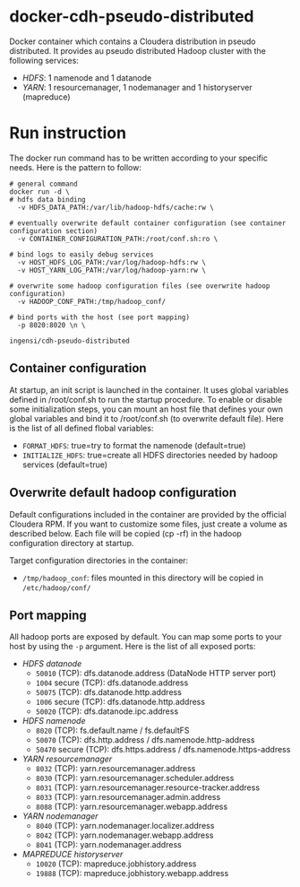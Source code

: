 # docker-cdh-pseudo-distributed

Docker container which contains a Cloudera distribution in pseudo distributed. It provides au pseudo distributed Hadoop cluster with the following services: 

* *HDFS*: 1 namenode and 1 datanode
* *YARN*: 1 resourcemanager, 1 nodemanager and 1 historyserver (mapreduce)

# Run instruction

The docker run command has to be written according to your specific needs. Here is the pattern to follow:

```
# general command
docker run -d \
# hdfs data binding
  -v HDFS_DATA_PATH:/var/lib/hadoop-hdfs/cache:rw \

# eventually overwrite default container configuration (see container configuration section)
  -v CONTAINER_CONFIGURATION_PATH:/root/conf.sh:ro \

# bind logs to easily debug services
  -v HOST_HDFS_LOG_PATH:/var/log/hadoop-hdfs:rw \
  -v HOST_YARN_LOG_PATH:/var/log/hadoop-yarn:rw \

# overwrite some hadoop configuration files (see overwrite hadoop configuration)
  -v HADOOP_CONF_PATH:/tmp/hadoop_conf/

# bind ports with the host (see port mapping)
  -p 8020:8020 \n \

ingensi/cdh-pseudo-distributed
```

## Container configuration

At startup, an init script is launched in the container. It uses global variables defined in /root/conf.sh to run the startup procedure. To enable or disable some initialization steps, you can mount an host file that defines your own global variables and bind it to /root/conf.sh (to overwrite default file). Here is the list of all defined flobal variables:

* `FORMAT_HDFS`: true=try to format the namenode (default=true)
* `INITIALIZE_HDFS`: true=create all HDFS directories needed by hadoop services (default=true)

## Overwrite default hadoop configuration

Default configurations included in the container are provided by the official Cloudera RPM. If you want to customize some files, just create a volume as described below. Each file will be copied (cp -rf) in the hadoop configuration directory at startup.

Target configuration directories in the container:

* `/tmp/hadoop_conf`: files mounted in this directory will be copied in `/etc/hadoop/conf/`

## Port mapping

All hadoop ports are exposed by default. You can map some ports to your host by using the `-p` argument. Here is the list of all exposed ports:

* *HDFS datanode*
  * `50010` (TCP): dfs.datanode.address (DataNode HTTP server port)
  * `1004` secure (TCP): dfs.datanode.address
  * `50075` (TCP): dfs.datanode.http.address
  * `1006` secure (TCP): dfs.datanode.http.address
  * `50020` (TCP): dfs.datanode.ipc.address
* *HDFS namenode*
  * `8020` (TCP): fs.default.name / fs.defaultFS
  * `50070` (TCP): dfs.http.address / dfs.namenode.http-address
  * `50470` secure (TCP): dfs.https.address / dfs.namenode.https-address
* *YARN resourcemanager*
  * `8032` (TCP): yarn.resourcemanager.address
  * `8030` (TCP): yarn.resourcemanager.scheduler.address
  * `8031` (TCP): yarn.resourcemanager.resource-tracker.address
  * `8033` (TCP): yarn.resourcemanager.admin.address
  * `8088` (TCP): yarn.resourcemanager.webapp.address
* *YARN nodemanager*
  * `8040` (TCP): yarn.nodemanager.localizer.address
  * `8042` (TCP): yarn.nodemanager.webapp.address
  * `8041` (TCP): yarn.nodemanager.address
* *MAPREDUCE historyserver*
  * `10020` (TCP): mapreduce.jobhistory.address
  * `19888` (TCP): mapreduce.jobhistory.webapp.address
